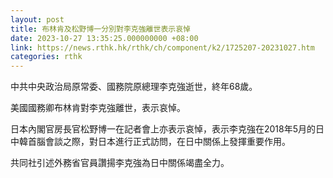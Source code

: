 ```yaml
---
layout: post
title: 布林肯及松野博一分別對李克強離世表示哀悼
date: 2023-10-27 13:35:25.000000000 +08:00
link: https://news.rthk.hk/rthk/ch/component/k2/1725207-20231027.htm
categories: rthk
---
```


中共中央政治局原常委、國務院原總理李克強逝世，終年68歲。

美國國務卿布林肯對李克強離世，表示哀悼。

日本內閣官房長官松野博一在記者會上亦表示哀悼，表示李克強在2018年5月的日中韓首腦會談之際，對日本進行正式訪問，在日中關係上發揮重要作用。

共同社引述外務省官員讚揚李克強為日中關係竭盡全力。
